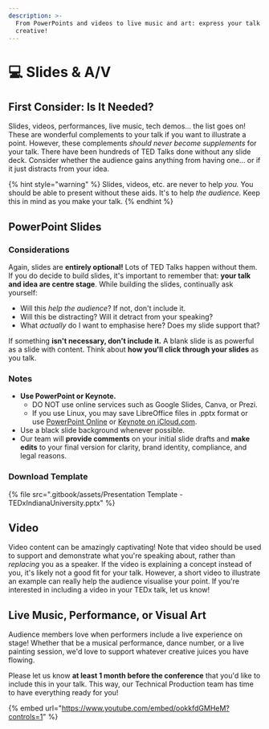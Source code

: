 ```yaml
---
description: >-
  From PowerPoints and videos to live music and art: express your talk and get
  creative!
---
```


# 💻 Slides & A/V

## First Consider: Is It Needed?

Slides, videos, performances, live music, tech demos... the list goes on! These are wonderful complements to your talk if you want to illustrate a point. However, these complements _should never become supplements_ for your talk. There have been hundreds of TED Talks done without any slide deck. Consider whether the audience gains anything from having one... or if it just distracts from your idea.

{% hint style="warning" %}
Slides, videos, etc. are never to help _you._ You should be able to present without these aids. It's to help _the audience._ Keep this in mind as you make your talk.
{% endhint %}



## PowerPoint Slides

### Considerations

Again, slides are **entirely optional!** Lots of TED Talks happen without them. If you do decide to build slides, it's important to remember that: **your talk and idea are centre stage**. While building the slides, continually ask yourself:

* Will this _help the audience_? If not, don't include it.
* Will this be distracting? Will it detract from your speaking?
* What _actually_ do I want to emphasise here? Does my slide support that?

If something **isn't necessary, don't include it.** A blank slide is as powerful as a slide with content. Think about **how you'll click through your slides** as you talk.

### Notes

* **Use PowerPoint or Keynote.**&#x20;
  * DO NOT use online services such as Google Slides, Canva, or Prezi.&#x20;
  * If you use Linux, you may save LibreOffice files in .pptx format or use [PowerPoint Online](https://powerpoint.cloud.microsoft/) or [Keynote on iCloud.com](https://www.icloud.com/keynote/).
* Use a black slide background whenever possible.
* Our team will **provide comments** on your initial slide drafts and **make edits** to your final version for clarity, brand identity, compliance, and legal reasons.

### Download Template

{% file src=".gitbook/assets/Presentation Template - TEDxIndianaUniversity.pptx" %}







## Video

Video content can be amazingly captivating! Note that video should be used to support and demonstrate what you're speaking about, rather than _replacing_ you as a speaker. If the video is explaining a concept instead of you, it's likely not a good fit for your talk. However, a short video to illustrate an example can really help the audience visualise your point. If you're interested in including a video in your TEDx talk, let us know!



## Live Music, Performance, or Visual Art

Audience members love when performers include a live experience on stage! Whether that be a musical performance, dance number, or a live painting session, we'd love to support whatever creative juices you have flowing.

Please let us know **at least 1 month before the conference** that you'd like to include this in your talk. This way, our Technical Production team has time to have everything ready for you!

{% embed url="https://www.youtube.com/embed/ookkfdGMHeM?controls=1" %}

